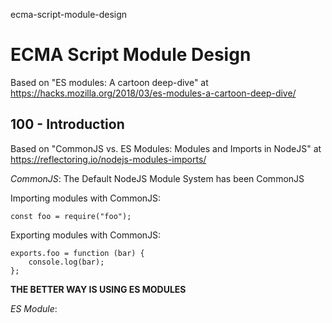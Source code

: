 ecma-script-module-design
# ECMA Script Module Design

Based on "ES modules: A cartoon deep-dive" at https://hacks.mozilla.org/2018/03/es-modules-a-cartoon-deep-dive/

## 100 - Introduction

Based on "CommonJS vs. ES Modules: Modules and Imports in NodeJS" at https://reflectoring.io/nodejs-modules-imports/

*CommonJS*: The Default NodeJS Module System has been CommonJS

Importing modules with CommonJS:

```
const foo = require("foo");
```

Exporting modules with CommonJS:

```
exports.foo = function (bar) {
    console.log(bar);
};
```

**THE BETTER WAY IS USING ES MODULES**

*ES Module*: 

